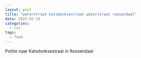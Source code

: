 ```yaml
---
layout: post
title: "waterstraat kalsdonksestraat waterstraat roosendaal"
date: 2025-02-20
categories: 
  - rss
tags: 
  - feed
---
```


Politie naar Kalsdonksestraat in Roosendaal
